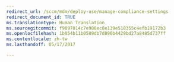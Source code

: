 ```yaml
---
redirect_url: /sccm/mdm/deploy-use/manage-compliance-settings
redirect_document_id: TRUE
ms.translationtype: Human Translation
ms.sourcegitcommit: f9097014c7e988ec8e139e518355c4efb19172b3
ms.openlocfilehash: 1b054b11b0589db7d890b4429bd27a8485d737ff
ms.contentlocale: zh-tw
ms.lasthandoff: 05/17/2017

---
```


